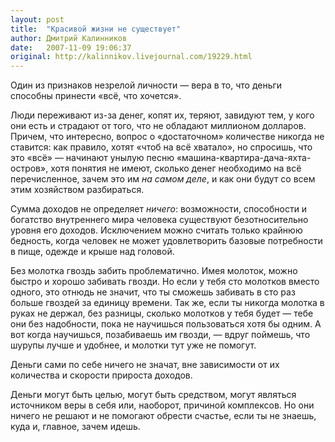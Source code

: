 ```yaml
---
layout: post
title:  "Красивой жизни не существует"
author: Дмитрий Калинников
date:   2007-11-09 19:06:37
original: http://kalinnikov.livejournal.com/19229.html
---
```

Один из признаков незрелой личности — вера в то, что деньги способны принести «всё, что хочется». 

Люди переживают из-за денег, копят их, теряют, завидуют тем, у кого они есть и страдают от того, что не обладают миллионом долларов. Причем, что интересно, вопрос о «достаточном» количестве никогда не ставится: как правило, хотят «чтоб на всё хватало», но спросишь, что это «всё» — начинают унылую песню «машина-квартира-дача-яхта-остров», хотя понятия не имеют, сколько денег необходимо на всё перечисленное, зачем это им _на самом деле_, и как они будут со всем этим хозяйством разбираться.

Сумма доходов не определяет _ничего_: возможности, способности и богатство внутреннего мира человека существуют безотносительно уровня его доходов. Исключением можно считать только крайнюю бедность, когда человек не может удовлетворить базовые потребности в пище, одежде и крыше над головой.

Без молотка гвоздь забить проблематично. Имея молоток, можно быстро и хорошо забивать гвозди. Но если у тебя сто молотков вместо одного, это отнюдь не значит, что ты сможешь забивать в сто раз больше гвоздей за единицу времени. Так же, если ты никогда молотка в руках не держал, без разницы, сколько молотков у тебя будет — тебе они без надобности, пока не научишься пользоваться хотя бы одним. А вот когда научишься, позабиваешь им гвозди, — вдруг поймешь, что шурупы лучше и удобнее, и молотки тут уже не помогут. 

Деньги сами по себе ничего не значат, вне зависимости от их количества и скорости прироста доходов.

Деньги могут быть целью, могут быть средством, могут являться источником веры в себя или, наоборот, причиной комплексов. Но они ничего не решают и не помогают обрести счастье, если ты не знаешь, куда и, главное, зачем идешь.